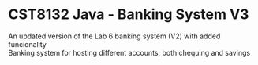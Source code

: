 # CST8132 Java - Banking System V3  
An updated version of the Lab 6 banking system (V2) with added funcionality  
Banking system for hosting different accounts, both chequing and savings  
